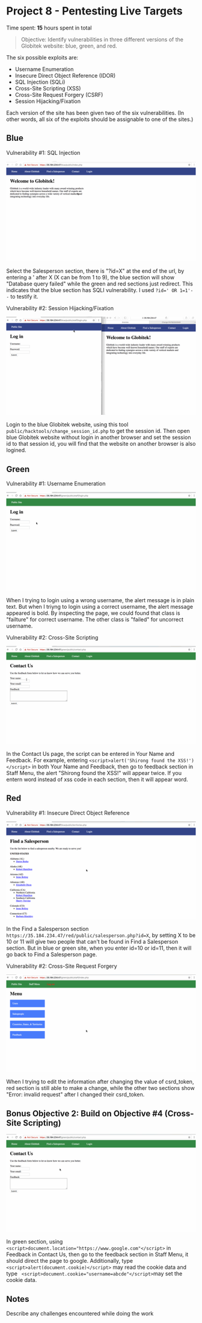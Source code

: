 # Project 8 - Pentesting Live Targets

Time spent: **15** hours spent in total

> Objective: Identify vulnerabilities in three different versions of the Globitek website: blue, green, and red.

The six possible exploits are:
* Username Enumeration
* Insecure Direct Object Reference (IDOR)
* SQL Injection (SQLi)
* Cross-Site Scripting (XSS)
* Cross-Site Request Forgery (CSRF)
* Session Hijacking/Fixation

Each version of the site has been given two of the six vulnerabilities. (In other words, all six of the exploits should be assignable to one of the sites.)

## Blue

Vulnerability #1: SQL Injection

<img src='blue1.gif' title='SQL Injection' width='' alt='' />

Select the Salesperson section, there is "?id=X" at the end of the url, by entering a ' after X (X can be from 1 to 9), the blue section will show "Database query failed" while the green and red sections just redirect. This indicates that the blue section has SQLI vulnerability. I used ```?id=' OR 1=1'--``` to testify it.



Vulnerability #2: Session Hijacking/Fixation

<img src='blue2.gif' title='Session Hijacking/Fixation' width='' alt='' />

Login to the blue Globitek website, using this tool ```public/hacktools/change_session_id.php``` to get the session id. Then open blue Globitek website without login in another browser and set the session id to that session id, you will find that the website on another browser is also logined.


## Green

Vulnerability #1: Username Enumeration

<img src='green1.gif' title='Session Hijacking/Fixation' width='' alt='' />

When I trying to login using a wrong username, the alert message is in plain text. But when I triyng to login using a correct username, the alert message appeared is bold. By inspecting the page, we could found that class is "failture" for correct username. The other class is "failed" for uncorrect username.


Vulnerability #2: Cross-Site Scripting

<img src='green2.gif' title='Cross-Site Scripting' width='' alt='' />

In the Contact Us page, the script can be entered in Your Name and Feedback. For example, entering ```<script>alert('Shirong found the XSS!')</script>``` in both Your Name and Feedback, then go to feedback section in Staff Menu, the alert "Shirong found the XSS!" will appear twice. If you entern word instead of xss code in each section, then it will appear word. 


## Red

Vulnerability #1: Insecure Direct Object Reference

<img src='red1.gif' title='Insecure Direct Object Reference' width='' alt='' />

In the Find a Salesperson section ```https://35.184.234.47/red/public/salesperson.php?id=X```, by setting X to be 10 or 11 will give two people that can't be found in Find a Salesperson section. But in blue or green site, when you enter id=10 or id=11, then it will go back to Find a Salesperson page.


Vulnerability #2: Cross-Site Request Forgery

<img src='red2.gif' title='Cross-Site Request Forgery' width='' alt='' />

When I trying to edit the information after changing the value of csrd_token, red section is still able to make a change, while the other two sections show "Error: invalid request" after I changed their csrd_token. 


## Bonus Objective 2: Build on Objective #4 (Cross-Site Scripting)

<img src='bonus-objective2.gif' title='Insecure Direct Object Reference' width='' alt='' />

In green section, using ```<script>document.location="https://www.google.com"</script>``` in Feedback in Contact Us, then go to the feedback section in Staff Menu, it should direct the page to google. Additionally, type ``` <script>alert(document.cookie)</script>``` may read the cookie data and type ``` <script>document.cookie="username=abcde"</script>```may set the cookie data.

## Notes

Describe any challenges encountered while doing the work

